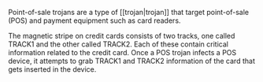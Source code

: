 Point-of-sale trojans are a type of [[trojan|trojan]] that target point-of-sale (POS) and payment equipment such as card readers.

The magnetic stripe on credit cards consists of two tracks, one called TRACK1 and the other called TRACK2. Each of these contain critical information related to the credit card. Once a POS trojan infects a POS device, it attempts to grab TRACK1 and TRACK2 information of the card that gets inserted in the device.